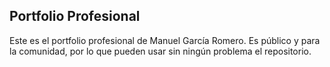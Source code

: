 ## Portfolio Profesional

Este es el portfolio profesional de Manuel García Romero. Es público y para la comunidad, por lo que pueden usar sin ningún problema el repositorio.


